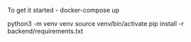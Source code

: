 To get it started - docker-compose up

python3 -m venv venv
source venv/bin/activate
pip install -r backend/requirements.txt
